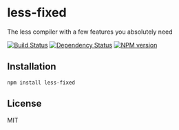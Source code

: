# less-fixed

The less compiler with a few features you absolutely need

[![Build Status](https://img.shields.io/travis/ForbesLindesay/less-fixed/master.svg)](https://travis-ci.org/ForbesLindesay/less-fixed)
[![Dependency Status](https://img.shields.io/gemnasium/ForbesLindesay/less-fixed.svg)](https://gemnasium.com/ForbesLindesay/less-fixed)
[![NPM version](https://img.shields.io/npm/v/less-fixed.svg)](http://badge.fury.io/js/less-fixed)

## Installation

    npm install less-fixed

## License

  MIT